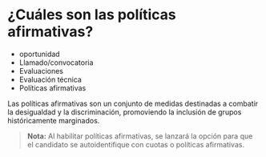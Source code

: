 # ¿Cuáles son las políticas afirmativas?

- oportunidad
- Llamado/convocatoria
- Evaluaciones
- Evaluación técnica
- Políticas afirmativas

Las políticas afirmativas son un conjunto de medidas destinadas a combatir la desigualdad y la discriminación, promoviendo la inclusión de grupos históricamente marginados.

> **Nota:** Al habilitar políticas afirmativas, se lanzará la opción para que el candidato se autoidentifique con cuotas o políticas afirmativas.